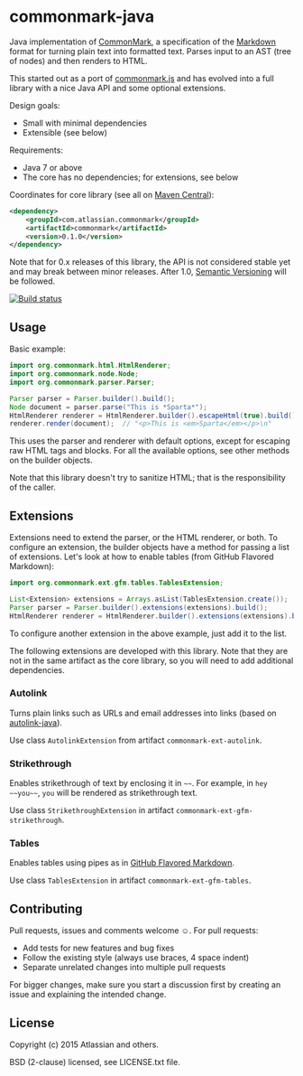 commonmark-java
===============

Java implementation of [CommonMark], a specification of the [Markdown] format for turning plain text into formatted text.
Parses input to an AST (tree of nodes) and then renders to HTML.

This started out as a port of [commonmark.js] and has evolved into a full
library with a nice Java API and some optional extensions.

Design goals:

* Small with minimal dependencies
* Extensible (see below)

Requirements:

* Java 7 or above
* The core has no dependencies; for extensions, see below

Coordinates for core library (see all on [Maven Central]):

```xml
<dependency>
    <groupId>com.atlassian.commonmark</groupId>
    <artifactId>commonmark</artifactId>
    <version>0.1.0</version>
</dependency>
```

Note that for 0.x releases of this library, the API is not considered stable
yet and may break between minor releases. After 1.0, [Semantic Versioning] will
be followed.

[![Build status](https://travis-ci.org/atlassian/commonmark-java.svg?branch=master)](https://travis-ci.org/atlassian/commonmark-java)


Usage
-----

Basic example:

```java
import org.commonmark.html.HtmlRenderer;
import org.commonmark.node.Node;
import org.commonmark.parser.Parser;

Parser parser = Parser.builder().build();
Node document = parser.parse("This is *Sparta*");
HtmlRenderer renderer = HtmlRenderer.builder().escapeHtml(true).build();
renderer.render(document);  // "<p>This is <em>Sparta</em></p>\n"
```

This uses the parser and renderer with default options, except for escaping raw
HTML tags and blocks. For all the available options, see other methods on the
builder objects.

Note that this library doesn't try to sanitize HTML; that is the responsibility
of the caller.


Extensions
----------

Extensions need to extend the parser, or the HTML renderer, or both. To
configure an extension, the builder objects have a method for passing a list of
extensions. Let's look at how to enable tables (from GitHub Flavored Markdown):

```java
import org.commonmark.ext.gfm.tables.TablesExtension;

List<Extension> extensions = Arrays.asList(TablesExtension.create());
Parser parser = Parser.builder().extensions(extensions).build();
HtmlRenderer renderer = HtmlRenderer.builder().extensions(extensions).build();
```

To configure another extension in the above example, just add it to the list.

The following extensions are developed with this library. Note that they are not
in the same artifact as the core library, so you will need to add additional
dependencies.

### Autolink

Turns plain links such as URLs and email addresses into links (based on [autolink-java]).

Use class `AutolinkExtension` from artifact `commonmark-ext-autolink`.

### Strikethrough

Enables strikethrough of text by enclosing it in `~~`. For example, in
`hey ~~you~~`, `you` will be rendered as strikethrough text.

Use class `StrikethroughExtension` in artifact `commonmark-ext-gfm-strikethrough`.

### Tables

Enables tables using pipes as in [GitHub Flavored Markdown][gfm-tables].

Use class `TablesExtension` in artifact `commonmark-ext-gfm-tables`.


Contributing
------------

Pull requests, issues and comments welcome ☺. For pull requests:

* Add tests for new features and bug fixes
* Follow the existing style (always use braces, 4 space indent)
* Separate unrelated changes into multiple pull requests

For bigger changes, make sure you start a discussion first by creating an issue
and explaining the intended change.


License
-------

Copyright (c) 2015 Atlassian and others.

BSD (2-clause) licensed, see LICENSE.txt file.

[CommonMark]: http://commonmark.org/
[Markdown]: https://daringfireball.net/projects/markdown/
[commonmark.js]: https://github.com/jgm/commonmark.js
[Maven Central]: https://search.maven.org/#search|ga|1|g%3A%22com.atlassian.commonmark%22
[Semantic Versioning]: http://semver.org/
[autolink-java]: https://github.com/robinst/autolink-java
[gfm-tables]: https://help.github.com/articles/github-flavored-markdown/#tables
